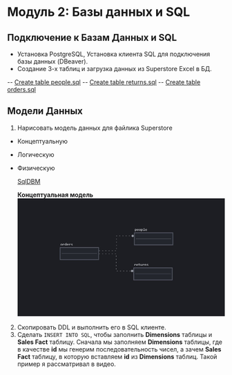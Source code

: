 # Модуль 2: Базы данных и SQL
## Подключение к Базам Данных и SQL

- Установка PostgreSQL, Установка клиента SQL для подключения базы данных (DBeaver).
- Создание 3-х таблиц и загрузка данных из Superstore Excel в БД.

-- [Create table people.sql](https://github.com/Artem-ne-Artem/Data-engineering-DL/blob/main/DE-101%20Modules/Module02/DE%20-%20101%20Lab%202.1/people.sql)
-- [Create table returns.sql](https://github.com/Artem-ne-Artem/Data-engineering-DL/blob/main/DE-101%20Modules/Module02/DE%20-%20101%20Lab%202.1/returns.sql)
-- [Create table orders.sql](https://github.com/Artem-ne-Artem/Data-engineering-DL/blob/main/DE-101%20Modules/Module02/DE%20-%20101%20Lab%202.1/orders.sql)


## Модели Данных

1. Нарисовать модель данных для файлика Superstore
- Концептуальную
- Логическую
- Физическую
  
  [SqlDBM](https://sqldbm.com/Home/)
  
  **Концептуальная модель**
  ![Концептуальная модель](https://github.com/Artem-ne-Artem/Data-engineering-DL/blob/main/DE-101%20Modules/Module02/DE%20-%20101%20Lab%202.1/Conceptual_model..png)
  
2. Скопировать DDL и выполнить его в SQL клиенте.
3. Сделать `INSERT INTO SQL`, чтобы заполнить **Dimensions** таблицы и **Sales Fact** таблицу. Сначала мы заполняем **Dimensions** таблицы, где в качестве **id** мы генерим последовательность чисел, а зачем **Sales Fact** таблицу, в которую вставляем **id** из **Dimensions** таблиц. Такой пример я рассматривал в видео.
